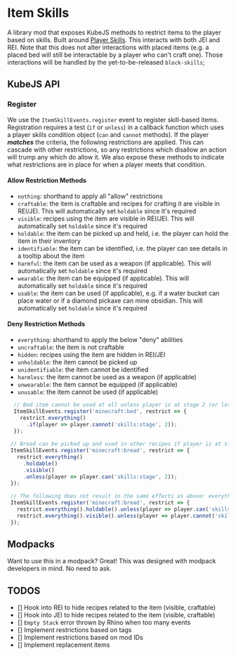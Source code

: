 # Item Skills

A library mod that exposes KubeJS methods to restrict items to the player based on skills. Built around 
[Player Skills](https://github.com/impleri/player-skills). This interacts with both JEI and REI. Note that this does not
alter interactions with placed items (e.g. a placed bed will still be interactable by a player who can't craft one). Those
interactions will be handled by the yet-to-be-released `block-skills`;

## KubeJS API

### Register

We use the `ItemSkillEvents.register` event to register skill-based items. Registration requires a test (`if` or `unless`)
in a callback function which uses a player skills condition object (`can` and `cannot` methods). If the player ***matches*** 
the criteria, the following restrictions are applied. This can cascade with other restrictions, so any restrictions which
disallow an action will trump any which do allow it. We also expose these methods to indicate what restrictions are in
place for when a player meets that condition.


#### Allow Restriction Methods

 - `nothing`: shorthand to apply all "allow" restrictions
 - `craftable`: the item is craftable and recipes for crafting it are visible in REI/JEI. This will automatically set `holdable` since it's required
 - `visible`: recipes using the item are visible in REI/JEI. This will automatically set `holdable` since it's required
 - `holdable`: the item can be picked up and held, i.e. the player can hold the item in their inventory
 - `identifiable`: the item can be identified, i.e. the player can see details in a tooltip about the item
 - `harmful`: the item can be used as a weapon (if applicable). This will automatically set `holdable` since it's required
 - `wearable`: the item can be equipped (if applicable). This will automatically set `holdable` since it's required
 - `usable`: the item can be used (if applicable), e.g. if a water bucket can place water or if a diamond pickaxe can mine obsidian. This will automatically set `holdable` since it's required

#### Deny Restriction Methods

 - `everything`: shorthand to apply the below "deny" abilities
 - `uncraftable`: the item is not craftable
 - `hidden`: recipes using the item are hidden in REI/JEI
 - `unholdable`: the item cannot be picked up
 - `unidentifiable`: the item cannot be identified
 - `harmless`: the item cannot be used as a weapon (if applicable)
 - `unwearable`: the item cannot be equipped (if applicable)
 - `unusable`: the item cannot be used (if applicable)

```js
  // Bed item cannot be used at all unless player is at stage 2 (or later)
  ItemSkillEvents.register('minecraft:bed', restrict => {
    restrict.everything()
      .if(player => player.cannot('skills:stage', 2));
  });
 
 // Bread can be picked up and used in other recipes if player is at stage 1 or below but it cannot be eaten or identified
 ItemSkillEvents.register('minecraft:bread', restrict => {
   restrict.everything()
     .holdable()
     .visible()
     .unless(player => player.can('skills:stage', 2));
 });
 
 // The following does not result in the same effects as above: everything will still be denied to the player
 ItemSkillEvents.register('minecraft:bread', restrict => {
   restrict.everything().holdable().unless(player => player.can('skills:stage', 2));
   restrict.everything().visible().unless(player => player.cannot('skills:stage', 2));
 });
```

## Modpacks

Want to use this in a modpack? Great! This was designed with modpack developers in mind. No need to ask.

## TODOS

- [] Hook into REI to hide recipes related to the item (visible, craftable)
- [] Hook into JEI to hide recipes related to the item (visible, craftable)
- [] `Empty Stack` error thrown by Rhino when too many events
- [] Implement restrictions based on tags
- [] Implement restrictions based on mod IDs
- [] Implement replacement items
